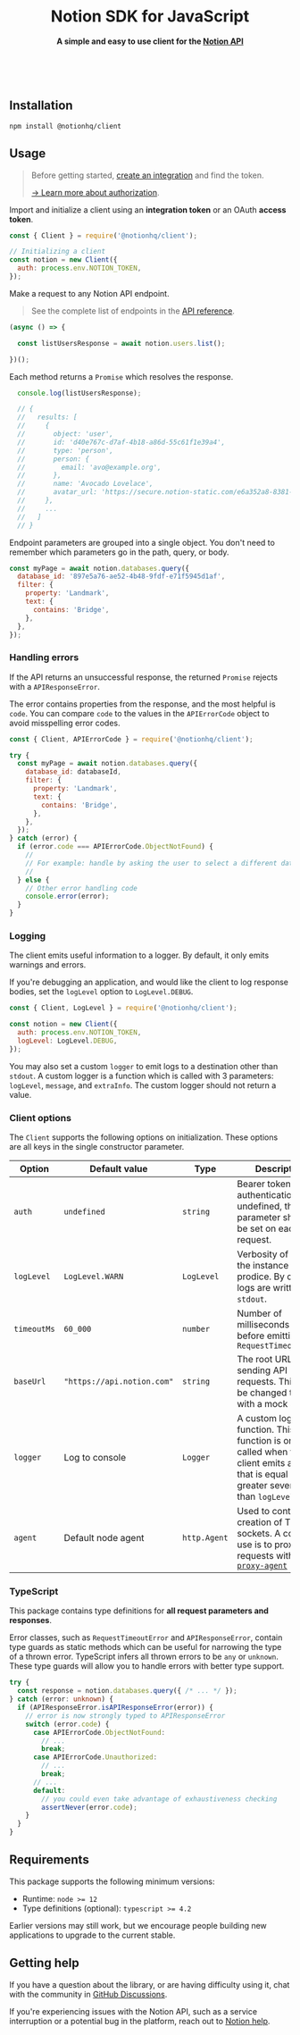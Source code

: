 <div align="center">
	<h1>Notion SDK for JavaScript</h1>
	<p>
		<b>A simple and easy to use client for the <a href="https://developers.notion.com">Notion API</a></b>
	</p>
	<br>
	<br>
	<br>
</div>

## Installation

```
npm install @notionhq/client
```

## Usage

> Before getting started, [create an integration](https://www.notion.com/my-integrations) and find the token.
>
> [→ Learn more about authorization](https://developers.notion.com/docs/authorization).

Import and initialize a client using an **integration token** or an OAuth **access token**.

```js
const { Client } = require('@notionhq/client');

// Initializing a client
const notion = new Client({
  auth: process.env.NOTION_TOKEN,
});
```

Make a request to any Notion API endpoint.

> See the complete list of endpoints in the [API reference](https://developers.notion.com/reference).

```js
(async () => {

  const listUsersResponse = await notion.users.list();

})();
```

Each method returns a `Promise` which resolves the response.

```js
  console.log(listUsersResponse);

  // {
  //   results: [
  //     {
  //       object: 'user',
  //       id: 'd40e767c-d7af-4b18-a86d-55c61f1e39a4',
  //       type: 'person',
  //       person: {
  //         email: 'avo@example.org',
  //       },
  //       name: 'Avocado Lovelace',
  //       avatar_url: 'https://secure.notion-static.com/e6a352a8-8381-44d0-a1dc-9ed80e62b53d.jpg',
  //     },
  //     ...
  //   ]
  // }
```

Endpoint parameters are grouped into a single object. You don't need to remember which parameters go in the path, query, or body.

```js
const myPage = await notion.databases.query({
  database_id: '897e5a76-ae52-4b48-9fdf-e71f5945d1af',
  filter: {
    property: 'Landmark',
    text: {
      contains: 'Bridge',
    },
  },
});
```

### Handling errors

If the API returns an unsuccessful response, the returned `Promise` rejects with a `APIResponseError`.

The error contains properties from the response, and the most helpful is `code`. You can compare `code` to the values in the `APIErrorCode` object to avoid misspelling error codes.

```js
const { Client, APIErrorCode } = require('@notionhq/client');

try {
  const myPage = await notion.databases.query({
    database_id: databaseId,
    filter: {
      property: 'Landmark',
      text: {
        contains: 'Bridge',
      },
    },
  });
} catch (error) {
  if (error.code === APIErrorCode.ObjectNotFound) {
    //
    // For example: handle by asking the user to select a different database
    //
  } else {
    // Other error handling code
    console.error(error);
  }
}
```

### Logging

The client emits useful information to a logger. By default, it only emits warnings and errors.

If you're debugging an application, and would like the client to log response bodies, set the `logLevel` option to `LogLevel.DEBUG`.

```js
const { Client, LogLevel } = require('@notionhq/client');

const notion = new Client({
  auth: process.env.NOTION_TOKEN,
  logLevel: LogLevel.DEBUG,
});
```

You may also set a custom `logger` to emit logs to a destination other than `stdout`. A custom logger is a function which is called with 3 parameters: `logLevel`, `message`, and `extraInfo`. The custom logger should not return a value.

### Client options

The `Client` supports the following options on initialization. These options are all keys in the single constructor parameter.

| Option | Default value | Type | Description |
|--------|---------------|---------|-------------|
| `auth` | `undefined` | `string` | Bearer token for authentication. If left undefined, the `auth` parameter should be set on each request. |
| `logLevel` | `LogLevel.WARN` | `LogLevel` | Verbosity of logs the instance will prodice. By default, logs are written to `stdout`.
| `timeoutMs` | `60_000` | `number` | Number of milliseconds to wait before emitting a `RequestTimeoutError` |
| `baseUrl` | `"https://api.notion.com"` | `string` | The root URL for sending API requests. This can be changed to test with a mock server. |
| `logger` | Log to console | `Logger` | A custom logging function. This function is only called when the client emits a log that is equal or greater severity than `logLevel`. |
| `agent` | Default node agent | `http.Agent` | Used to control creation of TCP sockets. A common use is to proxy requests with [`https-proxy-agent`](https://github.com/TooTallNate/node-https-proxy-agent) |

### TypeScript

This package contains type definitions for **all request parameters and responses**.

Error classes, such as `RequestTimeoutError` and `APIResponseError`, contain type guards as static methods which can be useful for narrowing the type of a thrown error. TypeScript infers all thrown errors to be `any` or `unknown`. These type guards will allow you to handle errors with better type support.

```ts
try {
  const response = notion.databases.query({ /* ... */ });
} catch (error: unknown) {
  if (APIResponseError.isAPIResponseError(error)) {
    // error is now strongly typed to APIResponseError
    switch (error.code) {
      case APIErrorCode.ObjectNotFound:
        // ...
        break;
      case APIErrorCode.Unauthorized:
        // ...
        break;
      // ...
      default:
        // you could even take advantage of exhaustiveness checking
        assertNever(error.code);
    }
  }
}
```

## Requirements

This package supports the following minimum versions:
* Runtime: `node >= 12`
* Type definitions (optional): `typescript >= 4.2`

Earlier versions may still work, but we encourage people building new applications to upgrade to the current stable.

## Getting help

If you have a question about the library, or are having difficulty using it, chat with the community in [GitHub Discussions](https://github.com/makenotion/notion-sdk-js/discussions).

If you're experiencing issues with the Notion API, such as a service interruption or a potential bug in the platform, reach out to [Notion help](https://www.notion.so/Help-Support-e040febf70a94950b8620e6f00005004?target=intercom).
